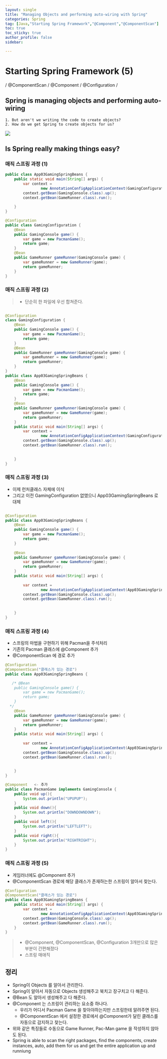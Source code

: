 ```yaml
---
layout: single
title: "Managing Objects and performing auto-wiring with Spring"
categories: Spring
tag: [Java,"Starting Spring Framework","@Component","@ComponentScan"]
toc: true
toc_sticky: true
author_profile: false
sidebar:

---
```

# Starting Spring Framework (5)
/ @ComponentScan / @Component / @Configuration /

## Spring is managing objects and performing auto-wiring

	1. But aren't we writing the code to create objects?
	2. How do we get Spring to create objects for us?

![](https://i.imgur.com/4X6BDRZ.png)


## Is Spring really making things easy?

### 매직 스프링 과정 (1)

```java
public class App03GamingSpringBeans {  
    public static void main(String[] args) {  
        var context =  
                new AnnotationConfigApplicationContext(GamingConfiguration.class);  
        context.getBean(GamingConsole.class).up();  
        context.getBean(GameRunner.class).run();  
  
    }  
}
```

```java
@Configuration  
public class GamingConfiguration {  
    @Bean  
    public GamingConsole game() {  
        var game = new PacmanGame();  
        return game;  
    }  
    @Bean  
    public GameRunner gameRunner(GamingConsole game) {  
        var gameRunner = new GameRunner(game);  
        return gameRunner;  
    }  
}
```

### 매직 스프링 과정 (2)

>- 단순히 한 파일에 우선 합쳐준다.

```java
  
@Configuration  
class GamingConfiguration {  
    @Bean  
    public GamingConsole game() {  
        var game = new PacmanGame();  
        return game;  
    }  
    @Bean  
    public GameRunner gameRunner(GamingConsole game) {  
        var gameRunner = new GameRunner(game);  
        return gameRunner;  
    }  
}
public class App03GamingSpringBeans {  
    @Bean  
    public GamingConsole game() {  
        var game = new PacmanGame();  
        return game;  
    }  
    @Bean  
    public GameRunner gameRunner(GamingConsole game) {  
        var gameRunner = new GameRunner(game);  
        return gameRunner;  
    }  
    public static void main(String[] args) {  
        var context =  
                new AnnotationConfigApplicationContext(GamingConfiguration.class);  
        context.getBean(GamingConsole.class).up();  
        context.getBean(GameRunner.class).run();  
  
  
    }  
}
```


### 매직 스프링 과정 (3)
- 이제 런처클래스 자체에 이식
- 그리고 이전 GamingConfiguration 없앴으니 App03GamingSpringBeans 로 대체


```java
  
@Configuration  
public class App03GamingSpringBeans {  
    @Bean  
    public GamingConsole game() {  
        var game = new PacmanGame();  
        return game;  
    }  
  
    @Bean  
    public GameRunner gameRunner(GamingConsole game) {  
        var gameRunner = new GameRunner(game);  
        return gameRunner;  
    }  
    public static void main(String[] args) {  
  
        var context =  
                new AnnotationConfigApplicationContext(App03GamingSpringBeans.class);  
        context.getBean(GamingConsole.class).up();  
        context.getBean(GameRunner.class).run();  
  
  
    }  
}
```


### 매직 스프링 과정 (4)
- 스프링의 마법을 구현하기 위해 Pacman을 주석처리
- 기존의 Pacman 클래스에 @Component 추가
- @ComponentScan 에 경로 추가

```java
@Configuration  
@ComponentScan("클래스가 있는 경로")
public class App03GamingSpringBeans { 

   /* @Bean  
    public GamingConsole game() {  
        var game = new PacmanGame();  
        return game;  
    }  
  */
    @Bean  
    public GameRunner gameRunner(GamingConsole game) {  
        var gameRunner = new GameRunner(game);  
        return gameRunner;  
    }  
    public static void main(String[] args) {  
  
        var context =  
                new AnnotationConfigApplicationContext(App03GamingSpringBeans.class);  
        context.getBean(GamingConsole.class).up();  
        context.getBean(GameRunner.class).run();  
  
  
    }  
}
```

```java
@Component   <- 추가
public class PacmanGame implements GamingConsole {  
    public void up(){  
        System.out.println("UPUPUP");  
    }  
    public void down(){  
        System.out.println("DOWNDOWNDOWN");  
    }  
    public void left(){  
        System.out.println("LEFTLEFT");  
    }  
    public void right(){  
        System.out.println("RIGHTRIGHT");  
    }  
}
```

### 매직 스프링 과정 (5)
- 게임러너에도 @Component 추가
- @ComponentScan 경로에 해당 클래스가 존재하는한 
  스프링이 알아서 찾는다.

```java
@Configuration  
@ComponentScan("클래스가 있는 경로")
public class App03GamingSpringBeans { 
    public static void main(String[] args) {  
        var context =  
                new AnnotationConfigApplicationContext(App03GamingSpringBeans.class);  
        context.getBean(GamingConsole.class).up();  
        context.getBean(GameRunner.class).run();  
    }  
}
```

>- @Component, @ComponentScan, @Configuration 3개만으로 많은 부분이 간편해졌다
>- 스프링 매애직


## 정리
- Spring이 Objects 를 알아서 관리한다.
- Spring이 알아서 자동으로 Objects 생성해주고 북치고 장구치고 다 해준다.
- @Bean 도 알아서 생성해주고 다 해준다.
- @Component 는 스프링이 관리하는 요소중 하나다.
	- 우리가 어디서 Pacman Game 을 찾아야하는지만 스프링한테 알려주면 된다.
	- @ComponentScan 에서 설정한 경로에서 @Component가 달린 클래스를 자동으로 감지하고 찾는다.
- 위와 같은 특징들로 수동으로 Game Runner, Pac-Man game 을 작성하지 않아도 된다.
- Spring is able to scan the right packages, find the components, create instances, auto, add them for us and get the entire application up and runniung